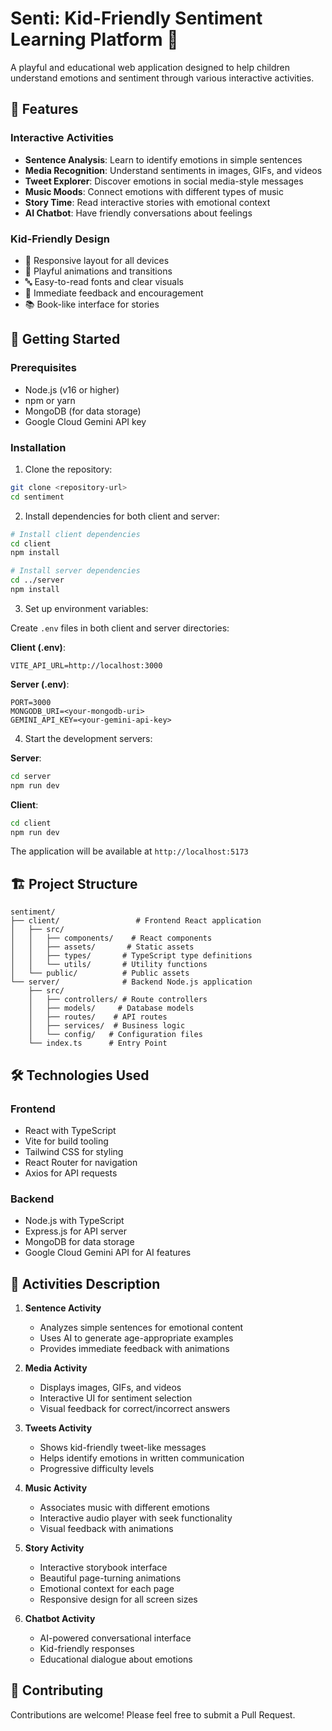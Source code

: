 # Senti: Kid-Friendly Sentiment Learning Platform 🌈

A playful and educational web application designed to help children understand emotions and sentiment through various interactive activities.

## 🌟 Features

### Interactive Activities
- **Sentence Analysis**: Learn to identify emotions in simple sentences
- **Media Recognition**: Understand sentiments in images, GIFs, and videos
- **Tweet Explorer**: Discover emotions in social media-style messages
- **Music Moods**: Connect emotions with different types of music
- **Story Time**: Read interactive stories with emotional context
- **AI Chatbot**: Have friendly conversations about feelings

### Kid-Friendly Design
- 📱 Responsive layout for all devices
- 🎨 Playful animations and transitions
- 🔤 Easy-to-read fonts and clear visuals
- 🎯 Immediate feedback and encouragement
- 📚 Book-like interface for stories

## 🚀 Getting Started

### Prerequisites
- Node.js (v16 or higher)
- npm or yarn
- MongoDB (for data storage)
- Google Cloud Gemini API key

### Installation

1. Clone the repository:
```bash
git clone <repository-url>
cd sentiment
```

2. Install dependencies for both client and server:
```bash
# Install client dependencies
cd client
npm install

# Install server dependencies
cd ../server
npm install
```

3. Set up environment variables:

Create `.env` files in both client and server directories:

**Client (.env)**:
```
VITE_API_URL=http://localhost:3000
```

**Server (.env)**:
```
PORT=3000
MONGODB_URI=<your-mongodb-uri>
GEMINI_API_KEY=<your-gemini-api-key>
```

4. Start the development servers:

**Server**:
```bash
cd server
npm run dev
```

**Client**:
```bash
cd client
npm run dev
```

The application will be available at `http://localhost:5173`

## 🏗️ Project Structure

```
sentiment/
├── client/                 # Frontend React application
│   ├── src/
│   │   ├── components/    # React components
│   │   ├── assets/       # Static assets
│   │   ├── types/       # TypeScript type definitions
│   │   └── utils/       # Utility functions
│   └── public/          # Public assets
└── server/              # Backend Node.js application
    ├── src/
    │   ├── controllers/ # Route controllers
    │   ├── models/     # Database models
    │   ├── routes/    # API routes
    │   ├── services/  # Business logic
    │   └── config/   # Configuration files
    └── index.ts      # Entry Point
```

## 🛠️ Technologies Used

### Frontend
- React with TypeScript
- Vite for build tooling
- Tailwind CSS for styling
- React Router for navigation
- Axios for API requests

### Backend
- Node.js with TypeScript
- Express.js for API server
- MongoDB for data storage
- Google Cloud Gemini API for AI features

## 📝 Activities Description

1. **Sentence Activity**
   - Analyzes simple sentences for emotional content
   - Uses AI to generate age-appropriate examples
   - Provides immediate feedback with animations

2. **Media Activity**
   - Displays images, GIFs, and videos
   - Interactive UI for sentiment selection
   - Visual feedback for correct/incorrect answers

3. **Tweets Activity**
   - Shows kid-friendly tweet-like messages
   - Helps identify emotions in written communication
   - Progressive difficulty levels

4. **Music Activity**
   - Associates music with different emotions
   - Interactive audio player with seek functionality
   - Visual feedback with animations

5. **Story Activity**
   - Interactive storybook interface
   - Beautiful page-turning animations
   - Emotional context for each page
   - Responsive design for all screen sizes

6. **Chatbot Activity**
   - AI-powered conversational interface
   - Kid-friendly responses
   - Educational dialogue about emotions

## 🤝 Contributing

Contributions are welcome! Please feel free to submit a Pull Request.


